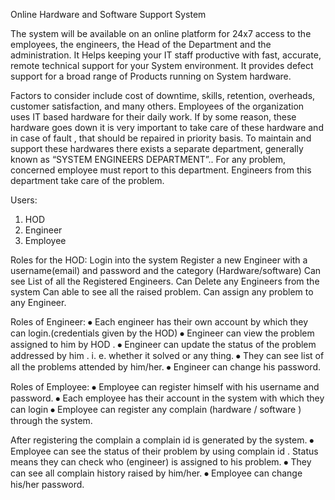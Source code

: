 Online Hardware and Software Support System

The system will be available on an online platform for 24x7 access to the employees,
the engineers, the Head of the Department and the administration. It Helps keeping
your IT staff productive with fast, accurate, remote technical support for your System
environment. It provides defect support for a broad range of Products running on
System hardware.

Factors to consider include cost of downtime, skills, retention, overheads, customer
satisfaction, and many others.
Employees of the organization uses IT based hardware for their daily work. If by some
reason, these hardware goes down it is very
important to take care of these hardware and in case of fault , that should be repaired in
priority basis. To maintain and support these
hardwares there exists a separate department, generally known as “SYSTEM
ENGINEERS DEPARTMENT”.. For any problem, concerned
employee must report to this department. Engineers from this department take care of
the problem.

Users:
1. HOD
2. Engineer
3. Employee

Roles for the HOD:
Login into the system
Register a new Engineer with a username(email) and password and the category (Hardware/software)
Can see List of all the Registered Engineers.
Can Delete any Engineers from the system
Can able to see all the raised problem.
Can assign any problem to any Engineer.

Roles of Engineer:
⦁ Each engineer has their own account by which they can login.(credentials given by
the HOD)
⦁ Engineer can view the problem assigned to him by HOD .
⦁ Engineer can update the status of the problem addressed by him . i. e. whether it
solved or any
thing.
⦁ They can see list of all the problems attended by him/her.
⦁ Engineer can change his password.

Roles of Employee:
⦁ Employee can register himself with his username and password.
⦁ Each employee has their account in the system with which they can login
⦁ Employee can register any complain (hardware / software ) through the system.

After registering the complain a complain id is generated by the system.
⦁ Employee can see the status of their problem by using complain id . Status means they can check who (engineer) is assigned to his problem.
⦁ They can see all complain history raised by him/her.
⦁ Employee can change his/her password.
